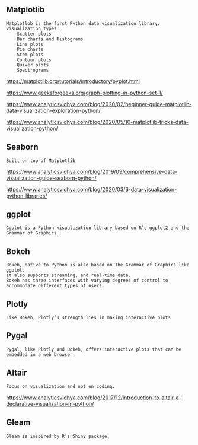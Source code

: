 
## Matplotlib
  
    Matplotlob is the first Python data visualization library. Visualization types:
        Scatter plots
        Bar charts and Histograms
        Line plots
        Pie charts
        Stem plots
        Contour plots
        Quiver plots
        Spectrograms

https://matplotlib.org/tutorials/introductory/pyplot.html

https://www.geeksforgeeks.org/graph-plotting-in-python-set-1/

https://www.analyticsvidhya.com/blog/2020/02/beginner-guide-matplotlib-data-visualization-exploration-python/

https://www.analyticsvidhya.com/blog/2020/05/10-matplotlib-tricks-data-visualization-python/

## Seaborn

    Built on top of Matplotlib
  
https://www.analyticsvidhya.com/blog/2019/09/comprehensive-data-visualization-guide-seaborn-python/

https://www.analyticsvidhya.com/blog/2020/03/6-data-visualization-python-libraries/
  
## ggplot

    Ggplot is a Python visualization library based on R’s ggplot2 and the Grammar of Graphics.

## Bokeh

    Bokeh, native to Python is also based on The Grammar of Graphics like ggplot. 
    It also supports streaming, and real-time data.
    Bokeh has three interfaces with varying degrees of control to accommodate different types of users.
    
    
## Plotly

    Like Bokeh, Plotly’s strength lies in making interactive plots

## Pygal
  
    Pygal, like Plotly and Bokeh, offers interactive plots that can be embedded in a web browser. 
    

## Altair

    Focus on visualization and not on coding. 
      
https://www.analyticsvidhya.com/blog/2017/12/introduction-to-altair-a-declarative-visualization-in-python/

## Gleam

    Gleam is inspired by R’s Shiny package.
    
## 
